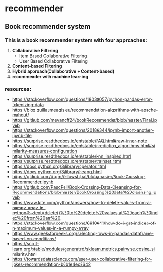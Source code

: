# recommender
## Book recommender system 
### This is a book recommender system with four approaches:
1. **Collaborative Filtering**
    - Item Based Collaborative Filtering
    - User Based Collaborative Filtering
2. **Content-based Filtering**
3. **Hybrid approach(Collaborative + Content-based)**
4. **recommender with machine learning**


### resources:
- https://stackoverflow.com/questions/18039057/python-pandas-error-tokenizing-data 
- https://blog.guillaumeagis.eu/recommendation-algorithms-with-apache-mahout/
- https://github.com/mevanoff24/bookRecommender/blob/master/Final.ipynb
- https://stackoverflow.com/questions/20186344/ipynb-import-another-ipynb-file
- https://surprise.readthedocs.io/en/stable/FAQ.html#raw-inner-note
- https://surprise.readthedocs.io/en/stable/prediction_algorithms.html#similarity-measures-configuration
- https://surprise.readthedocs.io/en/stable/knn_inspired.html
- https://surprise.readthedocs.io/en/stable/trainset.html
- https://docs.python.org/3/library/operator.html
- https://docs.python.org/3/library/heapq.html
- https://github.com/tttgm/fellowshipai/blob/master/Book-Crossing-Recommender.ipynb
- https://github.com/PascPeli/Book-Crossing-Data-Cleansing-for-Recommendations/blob/master/BookCrossing%20data%20cleansing.ipynb
- https://www.kite.com/python/answers/how-to-delete-values-from-a-numpy-array-in-python#:~:text=delete()%20to%20delete%20values,at%20each%20index%20from%20arr%20.
- https://stackoverflow.com/questions/6910641/how-do-i-get-indices-of-n-maximum-values-in-a-numpy-array
- https://www.geeksforgeeks.org/selecting-rows-in-pandas-dataframe-based-on-conditions/
- https://scikit-learn.org/stable/modules/generated/sklearn.metrics.pairwise.cosine_similarity.html
- https://towardsdatascience.com/user-user-collaborative-filtering-for-jokes-recommendation-b6b1e4ec8642







